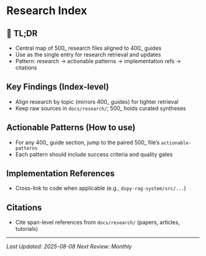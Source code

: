 <!-- CONTEXT_REFERENCE: 400_context-priority-guide.md -->
<!-- MODULE_REFERENCE: 400_deployment-environment-guide.md -->
<!-- MODULE_REFERENCE: 400_few-shot-context-examples.md -->
<!-- MODULE_REFERENCE: 400_migration-upgrade-guide.md -->

# Research Index

<!-- RESEARCH_INDEX
{
  "topics": [
    {"400": "400_deployment-environment-guide.md", "500": "500_deployment-research.md", "anchors": ["tldr","key-findings","actionable-patterns","implementation-refs","citations"]},
    {"400": "400_integration-patterns-guide.md", "500": "500_integration-research.md", "anchors": ["tldr","key-findings","actionable-patterns","implementation-refs","citations"]},
    {"400": "400_migration-upgrade-guide.md", "500": "500_migration-research.md", "anchors": ["tldr","key-findings","actionable-patterns","implementation-refs","citations"]},
    {"400": "400_performance-optimization-guide.md", "500": "500_performance-research.md", "anchors": ["tldr","key-findings","actionable-patterns","implementation-refs","citations"]},
    {"400": "400_testing-strategy-guide.md", "500": "500_testing-research.md", "anchors": ["tldr","key-findings","actionable-patterns","implementation-refs","citations"]},
    {"400": "400_few-shot-context-examples.md", "500": "500_few-shot-research.md", "anchors": ["tldr","key-findings","actionable-patterns","implementation-refs","citations"]},
    {"400": "400_security-best-practices-guide.md", "500": "500_security-research.md", "anchors": ["tldr","key-findings","actionable-patterns","implementation-refs","citations"]},
    {"400": "400_cursor-context-engineering-guide.md", "500": "500_context-engineering-research.md", "anchors": ["tldr","key-findings","actionable-patterns","implementation-refs","citations"]}
  ]
}
RESEARCH_INDEX -->

<!-- ANCHOR: tldr -->
<a id="tldr"></a>

## 🔎 TL;DR

- Central map of 500_ research files aligned to 400_ guides
- Use as the single entry for research retrieval and updates
- Pattern: research → actionable patterns → implementation refs → citations

<!-- ANCHOR: key-findings -->
<a id="key-findings"></a>

## Key Findings (Index-level)

- Align research by topic (mirrors 400_ guides) for tighter retrieval
- Keep raw sources in `docs/research/`; 500_ holds curated syntheses

<!-- ANCHOR: actionable-patterns -->
<a id="actionable-patterns"></a>

## Actionable Patterns (How to use)

- For any 400_ guide section, jump to the paired 500_ file’s `actionable-patterns`
- Each pattern should include success criteria and quality gates

<!-- ANCHOR: implementation-refs -->
<a id="implementation-refs"></a>

## Implementation References

- Cross-link to code when applicable (e.g., `dspy-rag-system/src/...`)

<!-- ANCHOR: citations -->
<a id="citations"></a>

## Citations

- Cite span-level references from `docs/research/` (papers, articles, tutorials)

---

*Last Updated: 2025-08-08*
*Next Review: Monthly*

